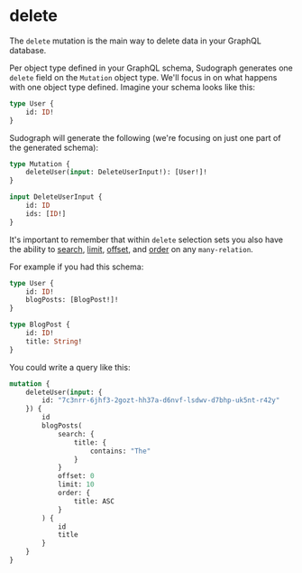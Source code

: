 # delete

The `delete` mutation is the main way to delete data in your GraphQL database.

Per object type defined in your GraphQL schema, Sudograph generates one `delete` field on the `Mutation` object type. We'll focus in on what happens with one object type defined. Imagine your schema looks like this:

```graphql
type User {
    id: ID!
}
```

Sudograph will generate the following (we're focusing on just one part of the generated schema):

```graphql
type Mutation {
	deleteUser(input: DeleteUserInput!): [User!]!
}

input DeleteUserInput {
	id: ID
	ids: [ID!]
}
```

It's important to remember that within `delete` selection sets you also have the ability to [search](./generated-schema-search.md), [limit](./generated-schema-limit.md), [offset](./generated-schema-offset.md), and [order](./generated-schema-order.md) on any `many-relation`.

For example if you had this schema:

```graphql
type User {
    id: ID!
    blogPosts: [BlogPost!]!
}

type BlogPost {
    id: ID!
    title: String!
}
```

You could write a query like this:

```graphql
mutation {
    deleteUser(input: {
        id: "7c3nrr-6jhf3-2gozt-hh37a-d6nvf-lsdwv-d7bhp-uk5nt-r42y"
    }) {
        id
        blogPosts(
            search: {
                title: {
                    contains: "The"
                }
            }
            offset: 0
            limit: 10
            order: {
                title: ASC
            }
        ) {
            id
            title
        }
    }
}
```